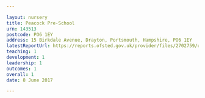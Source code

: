 ```yaml
---

layout: nursery
title: Peacock Pre-School
urn: 143513
postcode: PO6 1EY
address: 15 Birkdale Avenue, Drayton, Portsmouth, Hampshire, PO6 1EY
latestReportUrl: https://reports.ofsted.gov.uk/provider/files/2702759/urn/143513.pdf
teaching: 1
development: 1
leadership: 1
outcomes: 1
overall: 1
date: 8 June 2017

---
```

